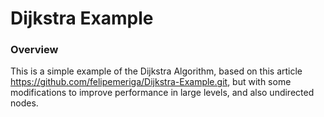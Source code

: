 # Dijkstra Example

### Overview

This is a simple example of the Dijkstra Algorithm, based on this 
article https://github.com/felipemeriga/Dijkstra-Example.git, but with
some modifications to improve performance in large levels, and also
undirected nodes.
